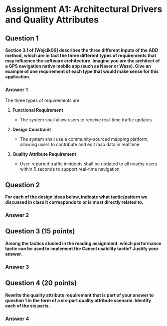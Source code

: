 # **Assignment A1: Architectural Drivers and Quality Attributes**
## **Question 1**

**Section 3.1 of \[Wojcik06] describes the three different inputs of the ADD method, which are in fact the three different types of requirements that may influence the software architecture.
Imagine you are the architect of a GPS navigation native mobile app (such as Naver or Waze). Give an example of one requirement of each type that would make sense for this application.**

### **Answer 1**
The three types of requirements are:
1. **Functional Requirement**
   + The system shall allow users to receive real-time traffic updates 

2. **Design Constraint**
   + The system shall use a community-sourced mapping platform, allowing users to contribute and edit map data in real time 

3. **Quality Attribute Requirement**
   + User-reported traffic incidents shall be updated to all nearby users within 5 seconds to support real-time navigation

## **Question 2**
**For each of the design ideas below, indicate what tactic/pattern we discussed in class it corresponds to or is most directly related to.**

### **Answer 2**

## **Question 3** (15 points)
**Among the tactics studied in the reading assignment, which performance tactic can be used to implement the Cancel usability tactic? Justify your answer.**

### **Answer 3**

## **Question 4** (20 points)
**Rewrite the quality attribute requirement that is part of your answer to question 1 in the form of a six-part quality attribute scenario. Identify each of the six parts.**

### **Answer 4**
